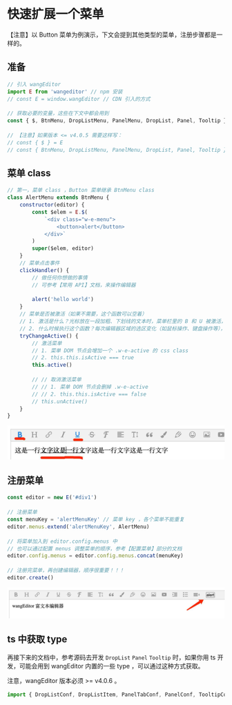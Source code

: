 # 快速扩展一个菜单

【注意】以 Button 菜单为例演示，下文会提到其他类型的菜单，注册步骤都是一样的。

## 准备

```js
// 引入 wangEditor
import E from 'wangeditor' // npm 安装
// const E = window.wangEditor // CDN 引入的方式

// 获取必要的变量，这些在下文中都会用到
const { $, BtnMenu, DropListMenu, PanelMenu, DropList, Panel, Tooltip } = E

// 【注意】如果版本 <= v4.0.5 需要这样写：
// const { $ } = E
// const { BtnMenu, DropListMenu, PanelMenu, DropList, Panel, Tooltip } = E.menuConstructors
```

## 菜单 class

```js
// 第一，菜单 class ，Button 菜单继承 BtnMenu class
class AlertMenu extends BtnMenu {
    constructor(editor) {
        const $elem = E.$(
            `<div class="w-e-menu">
                <button>alert</button>
            </div>`
        )
        super($elem, editor)
    }
    // 菜单点击事件
    clickHandler() {
        // 做任何你想做的事情
        // 可参考【常用 API】文档，来操作编辑器

        alert('hello world')
    }
    // 菜单是否被激活（如果不需要，这个函数可以空着）
    // 1. 激活是什么？光标放在一段加粗、下划线的文本时，菜单栏里的 B 和 U 被激活，如下图
    // 2. 什么时候执行这个函数？每次编辑器区域的选区变化（如鼠标操作、键盘操作等），都会触发各个菜单的 tryChangeActive 函数，重新计算菜单的激活状态
    tryChangeActive() {
        // 激活菜单
        // 1. 菜单 DOM 节点会增加一个 .w-e-active 的 css class
        // 2. this.this.isActive === true
        this.active()

        // // 取消激活菜单
        // // 1. 菜单 DOM 节点会删掉 .w-e-active
        // // 2. this.this.isActive === false
        // this.unActive()
    }
}
```

![](../../images/menu-active.png)

## 注册菜单

```js
const editor = new E('#div1')

// 注册菜单
const menuKey = 'alertMenuKey' // 菜单 key ，各个菜单不能重复
editor.menus.extend('alertMenuKey', AlertMenu)

// 将菜单加入到 editor.config.menus 中
// 也可以通过配置 menus 调整菜单的顺序，参考【配置菜单】部分的文档
editor.config.menus = editor.config.menus.concat(menuKey)

// 注册完菜单，再创建编辑器，顺序很重要！！！
editor.create()
```

![](../../images/custom-menu.png)

## ts 中获取 type

再接下来的文档中，参考源码去开发 `DropList` `Panel` `Tooltip` 时，如果你用 ts 开发，可能会用到 wangEditor 内置的一些 type ，可以通过这种方式获取。

注意，wangEditor 版本必须 >= v4.0.6 。

```ts
import { DropListConf, DropListItem, PanelTabConf, PanelConf, TooltipConfItemType } from 'wangeditor'
```
